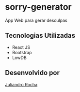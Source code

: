 # sorry-generator
App Web para gerar desculpas

## Tecnologias Utilizadas
- React JS
- Bootstrap
- LowDB

## Desenvolvido por
[Juliandro Rocha](https://juliandror.github.io)